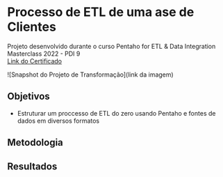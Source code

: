 #  Processo de ETL de uma ase de Clientes

Projeto desenvolvido durante o curso 
Pentaho for ETL & Data Integration Masterclass 2022 - PDI 9
<br>[Link do Certificado](https://www.udemy.com/certificate/UC-e3f6be67-da69-4e6a-a610-b25b4cdb2c1b/)


![Snapshot do Projeto de Transformação](link da imagem)



## Objetivos
- Estruturar um proccesso de ETL do zero usando Pentaho e fontes de dados em diversos formatos

## Metodologia




## Resultados
